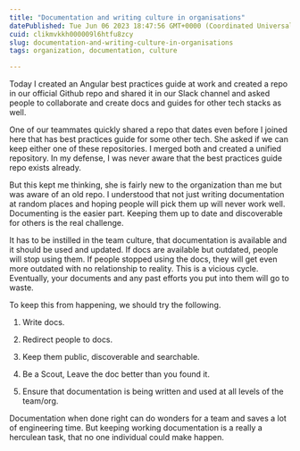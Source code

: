 ```yaml
---
title: "Documentation and writing culture in organisations"
datePublished: Tue Jun 06 2023 18:47:56 GMT+0000 (Coordinated Universal Time)
cuid: clikmvkkh000009l6htfu8zcy
slug: documentation-and-writing-culture-in-organisations
tags: organization, documentation, culture

---
```


Today I created an Angular best practices guide at work and created a repo in our official Github repo and shared it in our Slack channel and asked people to collaborate and create docs and guides for other tech stacks as well.

One of our teammates quickly shared a repo that dates even before I joined here that has best practices guide for some other tech. She asked if we can keep either one of these repositories. I merged both and created a unified repository. In my defense, I was never aware that the best practices guide repo exists already.

But this kept me thinking, she is fairly new to the organization than me but was aware of an old repo. I understood that not just writing documentation at random places and hoping people will pick them up will never work well. Documenting is the easier part. Keeping them up to date and discoverable for others is the real challenge.

It has to be instilled in the team culture, that documentation is available and it should be used and updated. If docs are available but outdated, people will stop using them. If people stopped using the docs, they will get even more outdated with no relationship to reality. This is a vicious cycle. Eventually, your documents and any past efforts you put into them will go to waste.

To keep this from happening, we should try the following.

1. Write docs.
    
2. Redirect people to docs.
    
3. Keep them public, discoverable and searchable.
    
4. Be a Scout, Leave the doc better than you found it.
    
5. Ensure that documentation is being written and used at all levels of the team/org.
    

Documentation when done right can do wonders for a team and saves a lot of engineering time. But keeping working documentation is a really a herculean task, that no one individual could make happen.